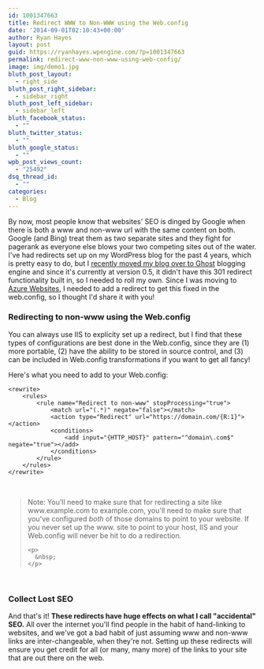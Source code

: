 ```yaml
---
id: 1001347663
title: Redirect WWW to Non-WWW using the Web.config
date: '2014-09-01T02:10:43+00:00'
author: Ryan Hayes
layout: post
guid: https://ryanhayes.wpengine.com/?p=1001347663
permalink: redirect-www-non-www-using-web-config/
image: img/demo1.jpg
bluth_post_layout:
  - right_side
bluth_post_right_sidebar:
  - sidebar_right
bluth_post_left_sidebar:
  - sidebar_left
bluth_facebook_status:
  - ""
bluth_twitter_status:
  - ""
bluth_google_status:
  - ""
wpb_post_views_count:
  - "25492"
dsq_thread_id:
  - ""
categories:
  - Blog
---
```

  By now, most people know that websites' SEO is dinged by Google when there is both a www and non-www url with the same content on both. Google (and Bing) treat them as two separate sites and they fight for pagerank as everyone else blows your two competing sites out of the water. I've had redirects set up on my WordPress blog for the past 4 years, which is pretty easy to do, but I <a title="Ghost VS WordPress (and Why I Migrated Back to WordPress)" href="https://ryanhayes.net/ghost-vs-wordpress-migrating/">recently moved my blog over to Ghost</a> blogging engine and since it's currently at version 0.5, it didn't have this 301 redirect functionality built in, so I needed to roll my own. Since I was moving to <a href="https://azure.com">Azure Websites</a>, I needed to add a redirect to get this fixed in the web.config, so I thought I'd share it with you!&nbsp;</p> 
  
  <h3 id="redirectingtononwwwusingthewebconfig">
    Redirecting to non-www using the Web.config
  </h3>
  
  <p>
    You can always use IIS to explicity set up a redirect, but I find that these types of configurations are best done in the Web.config, since they are (1) more portable, (2) have the ability to be stored in source control, and (3) can be included in Web.config transformations if you want to get all fancy!
  </p>
  
  <p>
    Here's what you need to add to your Web.config:
  </p>
  
  <pre><code>&lt;rewrite&gt;
    &lt;rules&gt;
        &lt;rule name="Redirect to non-www" stopProcessing="true"&gt;
            &lt;match url="(.*)" negate="false"&gt;&lt;/match&gt;
            &lt;action type="Redirect" url="https://domain.com/{R:1}"&gt;&lt;/action&gt;
            &lt;conditions&gt;
                &lt;add input="{HTTP_HOST}" pattern="^domain\.com$" negate="true"&gt;&lt;/add&gt;
            &lt;/conditions&gt;
        &lt;/rule&gt;
    &lt;/rules&gt;
&lt;/rewrite&gt;
</code></pre>
  
  <p>
    &nbsp;
  </p>
  
  <blockquote>
    <p>
      Note: You'll need to make sure that for redirecting a site like www.example.com to example.com, you'll need to make sure that you've configured <em>both</em> of those domains to point to your website. If you never set up the www. site to point to your host, IIS and your Web.config will never be hit to do a redirection.
    </p>
    
    <p>
      &nbsp;
    </p>
  </blockquote>
  
  <p>
    &nbsp;
  </p>
  
  <h3 id="collectlostseo">
    Collect Lost SEO
  </h3>
  
  <p>
    And that's it! <strong>These redirects have huge effects on what I call "accidental" SEO.</strong> All over the internet you'll find people in the habit of hand-linking to websites, and we've got a bad habit of just assuming www and non-www links are inter-changeable, when they're not. Setting up these redirects will ensure you get credit for all (or many, many more) of the links to your site that are out there on the web.
  </p>
  
  <p>
  </p>

